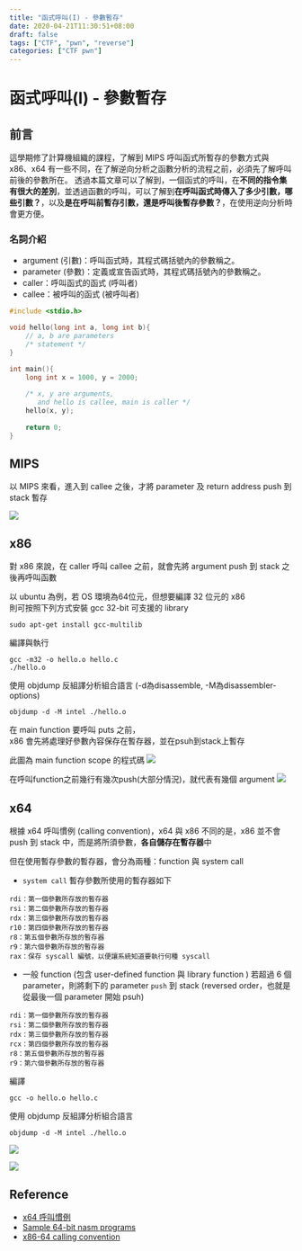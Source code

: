 ```yaml
---
title: "函式呼叫(I) - 參數暫存"
date: 2020-04-21T11:30:51+08:00
draft: false
tags: ["CTF", "pwn", "reverse"]
categories: ["CTF pwn"]
---
```


# 函式呼叫(I) - 參數暫存

## 前言
這學期修了計算機組織的課程，了解到 MIPS 呼叫函式所暫存的參數方式與 x86、x64 有一些不同，在了解逆向分析之函數分析的流程之前，必須先了解呼叫前後的參數所在。
透過本篇文章可以了解到，一個函式的呼叫，在**不同的指令集有很大的差別**，並透過函數的呼叫，可以了解到**在呼叫函式時傳入了多少引數，哪些引數？**，以及**是在呼叫前暫存引數，還是呼叫後暫存參數？**，在使用逆向分析時會更方便。

### 名詞介紹
* argument (引數)：呼叫函式時，其程式碼括號內的參數稱之。
* parameter (參數)：定義或宣告函式時，其程式碼括號內的參數稱之。
* caller：呼叫函式的函式 (呼叫者)
* callee：被呼叫的函式 (被呼叫者)
```C
#include <stdio.h>

void hello(long int a, long int b){ 
	// a, b are parameters
    /* statement */
}

int main(){
    long int x = 1000, y = 2000;
    
    /* x, y are arguments, 
       and hello is callee, main is caller */
    hello(x, y); 
    
    return 0;
}
```

## MIPS

以 MIPS 來看，進入到 callee 之後，才將 parameter 及 return address push 到 stack 暫存

![](https://i.imgur.com/gKkOjlT.png)


## x86
對 x86 來說，在 caller 呼叫 callee 之前，就會先將 argument push 到 stack 之後再呼叫函數

以 ubuntu 為例，若 OS 環境為64位元，但想要編譯 32 位元的 x86 <br>
則可按照下列方式安裝 gcc 32-bit 可支援的 library
```shell
sudo apt-get install gcc-multilib
```
編譯與執行
```shell
gcc -m32 -o hello.o hello.c
./hello.o
```
使用 objdump 反組譯分析組合語言 (-d為disassemble, -M為disassembler-options)
```shell
objdump -d -M intel ./hello.o
```
在 main function 要呼叫 puts 之前，<br>
x86 會先將處理好參數內容保存在暫存器，並在psuh到stack上暫存

此圖為 main function scope 的程式碼
![](https://i.imgur.com/yDOIKLE.png)


在呼叫function之前幾行有幾次push(大部分情況)，就代表有幾個 argument
![](https://i.imgur.com/6CvC33p.png)



## x64
根據 x64 呼叫慣例 (calling convention)，x64 與 x86 不同的是，x86 並不會 push 到 stack 中，而是將所須參數，**各自儲存在暫存器**中 <br>

但在使用暫存參數的暫存器，會分為兩種：function
 與 system call<br>

* `system call` 暫存參數所使用的暫存器如下
```
rdi：第一個參數所存放的暫存器
rsi：第二個參數所存放的暫存器
rdx：第三個參數所存放的暫存器
r10：第四個參數所存放的暫存器
r8：第五個參數所存放的暫存器
r9：第六個參數所存放的暫存器
rax：保存 syscall 編號，以便讓系統知道要執行何種 syscall
```

* 一般 function (包含 user-defined function 與 library function )
若超過 6 個 parameter，則將剩下的 parameter `push` 到 stack (reversed order，也就是從最後一個 parameter 開始 psuh)

```
rdi：第一個參數所存放的暫存器
rsi：第二個參數所存放的暫存器
rdx：第三個參數所存放的暫存器
rcx：第四個參數所存放的暫存器
r8：第五個參數所存放的暫存器
r9：第六個參數所存放的暫存器
```


編譯
```shell
gcc -o hello.o hello.c
```
使用 objdump 反組譯分析組合語言
```shell
objdump -d -M intel ./hello.o
```

![](https://i.imgur.com/UYWKrKa.png)

![](https://i.imgur.com/pT62R86.png)



## Reference

* [x64 呼叫慣例](https://docs.microsoft.com/zh-tw/cpp/build/x64-calling-convention?view=vs-2019)
* [Sample 64-bit nasm programs](https://www.csee.umbc.edu/portal/help/nasm/sample_64.shtml)
* [x86-64 calling convention](https://aaronbloomfield.github.io/pdr/book/x86-64bit-ccc-chapter.pdf)